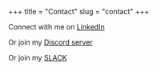 +++
title = "Contact"
slug = "contact"
+++

Connect with me on [LinkedIn](https://www.linkedin.com/in/herolfg/)

Or join my [Discord server](https://discord.gg/YZP89kc)

Or join my [SLACK](https://join.slack.com/t/herolfgworkspace/shared_invite/zt-1o0ukaqnk-9dW2VDd5BOjI2g6tKl0Wxw)
